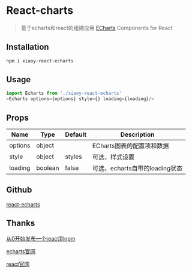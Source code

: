 # React-charts

> 基于echarts和react的组建应用
[ECharts](https://github.com/ecomfe/echarts) Components for React
## Installation

```sh
npm i xiaoy-react-echarts
```

## Usage
```js
import Echarts from './xiaoy-react-echarts'
<Echarts options={options} style={} loading={loading}/>
```
## Props
Name|Type|Default|Description
---|---|---|---
options|object||ECharts图表的配置项和数据
style|object|styles|可选，样式设置
loading|boolean|false|可选，echarts自带的loading状态

## Github
[react-echarts](https://github.com/pro-xiaoy/react-echarts)

## Thanks
[从0开始发布一个react到npm](https://zhuanlan.zhihu.com/p/37366401)

[echarts官网](https://echarts.apache.org/zh/tutorial.html#%E5%9C%A8%20webpack%20%E4%B8%AD%E4%BD%BF%E7%94%A8%20ECharts)

[react官网](https://zh-hans.reactjs.org/docs/hooks-reference.html#useref)